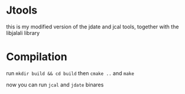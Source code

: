 # Jtools
this is my modified version of the jdate and jcal tools,
together with the libjalali library


# Compilation
run `mkdir build && cd build`
then `cmake ..` and `make`

now you can run ``jcal`` and ``jdate`` binares
